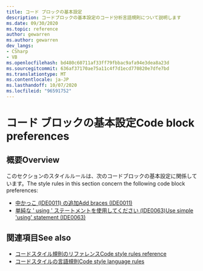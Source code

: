 ```yaml
---
title: コード ブロックの基本設定
description: コードブロックの基本設定のコード分析言語規則について説明します
ms.date: 09/30/2020
ms.topic: reference
author: gewarren
ms.author: gewarren
dev_langs:
- CSharp
- VB
ms.openlocfilehash: bd480c60711af33ff79fbbac9afa94e3dea8a23d
ms.sourcegitcommit: 636af37170ae75a11c4f7d1ecd770820e7dfe7bd
ms.translationtype: MT
ms.contentlocale: ja-JP
ms.lasthandoff: 10/07/2020
ms.locfileid: "96591752"
---
```

# <a name="code-block-preferences"></a><span data-ttu-id="2edfc-103">コード ブロックの基本設定</span><span class="sxs-lookup"><span data-stu-id="2edfc-103">Code block preferences</span></span>

## <a name="overview"></a><span data-ttu-id="2edfc-104">概要</span><span class="sxs-lookup"><span data-stu-id="2edfc-104">Overview</span></span>

<span data-ttu-id="2edfc-105">このセクションのスタイルルールは、次のコードブロックの基本設定に関係しています。</span><span class="sxs-lookup"><span data-stu-id="2edfc-105">The style rules in this section concern the following code block preferences:</span></span>

- [<span data-ttu-id="2edfc-106">中かっこ (IDE0011) の追加</span><span class="sxs-lookup"><span data-stu-id="2edfc-106">Add braces (IDE0011)</span></span>](ide0011.md)
- [<span data-ttu-id="2edfc-107">単純な ' using ' ステートメントを使用してください (IDE0063)</span><span class="sxs-lookup"><span data-stu-id="2edfc-107">Use simple 'using' statement (IDE0063)</span></span>](ide0063.md)

## <a name="see-also"></a><span data-ttu-id="2edfc-108">関連項目</span><span class="sxs-lookup"><span data-stu-id="2edfc-108">See also</span></span>

- [<span data-ttu-id="2edfc-109">コードスタイル規則のリファレンス</span><span class="sxs-lookup"><span data-stu-id="2edfc-109">Code style rules reference</span></span>](index.md)
- [<span data-ttu-id="2edfc-110">コードスタイルの言語規則</span><span class="sxs-lookup"><span data-stu-id="2edfc-110">Code style language rules</span></span>](language-rules.md)
